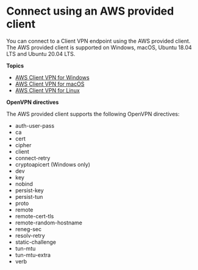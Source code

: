 # Connect using an AWS provided client<a name="connect-aws-client-vpn-connect"></a>

You can connect to a Client VPN endpoint using the AWS provided client\. The AWS provided client is supported on Windows, macOS, Ubuntu 18\.04 LTS and Ubuntu 20\.04 LTS\.

**Topics**
+ [AWS Client VPN for Windows](client-vpn-connect-windows.md)
+ [AWS Client VPN for macOS](client-vpn-connect-macos.md)
+ [AWS Client VPN for Linux](client-vpn-connect-linux.md)

**OpenVPN directives**

The AWS provided client supports the following OpenVPN directives:
+ auth\-user\-pass
+ ca
+ cert
+ cipher
+ client
+ connect\-retry
+ cryptoapicert \(Windows only\)
+ dev
+ key
+ nobind
+ persist\-key
+ persist\-tun
+ proto
+ remote
+ remote\-cert\-tls
+ remote\-random\-hostname
+ reneg\-sec
+ resolv\-retry
+ static\-challenge
+ tun\-mtu
+ tun\-mtu\-extra
+ verb